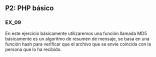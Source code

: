 ## P2: PHP básico
### EX_09

En este ejercicio básicamente utilizaremos una función llamada MD5 básicamente es un algoritmo de resumen de mensaje, se basa en una función hash para verificar que el archivo que se envíe coincida con la persona que lo ha recibido.

